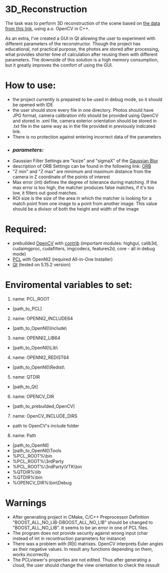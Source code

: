 # 3D_Reconstruction

The task was to perform 3D reconstruction of the scene based on [the data from this link](https://drive.google.com/file/d/1ncjbGmhIzO0QKvR86mLDwl0_yOQiMW4s/view?usp=sharing), using a.o. OpenCV in C++.

As an extra, I've created a GUI in Qt allowing the user to experiment with different parameters of the reconstructor. Though the project has educational, not practical purpose, the photos are stored after processing, what provides shorter time of calculation after reusing them with different parameters. The downside of this solution is a high memory consumption, but it greatly improves the comfort of using the GUI.

# How to use:
- the project currently is prepaired to be used in debug mode, so it should be opened with IDE
- the user should store every file in one directory. Photos should have JPG format, camera calibration info should be provided using OpenCV and stored in .xml file, camera exterior orientation should be stored in .txt file in the same way as in the file provided in previously indicated link.
- There is no protection against entering incorrect data of the parameters
- ### ***parameters:***
- Gaussian Filter Settings are "ksize" and "sigmaX" of the [Gaussian Blur](https://docs.opencv.org/3.4/d4/d86/group__imgproc__filter.html#gaabe8c836e97159a9193fb0b11ac52cf1)
- description of ORB Settings can be found in the following link: [ORB](https://docs.opencv.org/3.4/db/d95/classcv_1_1ORB.html)
- "Z min" and "Z max" are minimum and maximum distance from the camera in Z coordinate of the points of interest
- Max error (int) defines the degree of tolerance during matching. If the max error is too high, the matcher produces false matches, if it's too low, it filters out good matches.
- ROI size is the size of the area in which the matcher is looking for a match point from one image to a point from another image. This value should be a divisor of both the height and width of the image

# Required:
- prebuilded [OpenCV](https://github.com/opencv/opencv) with [contrib](https://github.com/opencv/opencv_contrib) (important modules: highgui, calib3d, cudaimgproc, cudafilters, imgcodecs, features2d, core - all in debug mode)
 - [PCL](https://github.com/PointCloudLibrary/pcl/releases) with OpenNI2 (required All-in-One Installer)
 - [Qt](https://www.qt.io/download-thank-you?hsLang=en) (tested on 5.15.2 version)

# Enviromental variables to set:
1. name: PCL_ROOT
- [path_to_PCL]
2. name: OPENNI2_INCLUDE64
- [path_to_OpenNI]\Include\
3. name: OPENNI2_LIB64
- [path_to_OpenNI]\Lib\
4. name: OPENNI2_REDIST64
- [path_to_OpenNI]\Redist\
5. name: QTDIR
- [path_to_Qt]
6. name: OPENCV_DIR
- [path_to_prebuilded_OpenCV]
7. name: OpenCV_INCLUDE_DIRS
- path to OpenCV's include folder
8. name: Path
- [path_to_OpenNI]
- [path_to_OpenNI]\Tools
- %PCL_ROOT%\bin
- %PCL_ROOT%\3rdParty
- %PCL_ROOT%\3rdParty\VTK\bin
- %QTDIR%\lib
- %QTDIR%\bin
- %OPENCV_DIR%\bin\Debug

 # Warnings
- After generating project in CMake, C/C++ Preprocessor Definition "BOOST_ALL_NO_LIB-DBOOST_ALL_NO_LIB" should be changed to "BOOST_ALL_NO_LIB". It seems to be an error in one of PCL files.
- The program does not provide security against wrong input (char instead of int in recontruction parameters for instance)
- There was a problem with [R|t] matrixes. OpenCV interprets Euler angles as their negative values. In result any functions depending on them, works incorrectly.
- The PCLviewer's properties are not edited. Thus after generating a cloud, the user should change the view orientation to check the ressult

